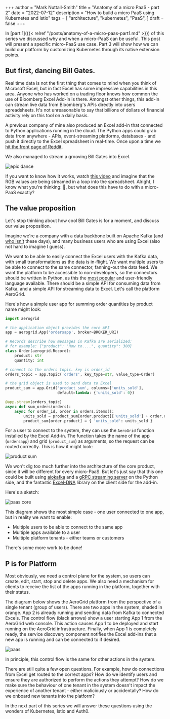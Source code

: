 +++
author = "Mark Nuttall-Smith"
title = "Anatomy of a micro PaaS - part 2"
date = "2022-07-12"
description = "How to build a micro PaaS using Kubernetes and Istio"
tags = [
    "architecture",
    "kubernetes",
    "PaaS",
]
draft = false
+++

In [part 1]({{< relref "/posts/anatomy-of-a-micro-paas-part1.md" >}}) of this series we discussed why and when a micro-PaaS can be useful. 
This post will present a specific micro-PaaS use case.
Part 3 will show how we can build our platform by customizing Kubernetes through its native extension points. 

## But first, dancing Bill Gates.

Real time data is not the first thing that comes to mind when you think of Microsoft Excel, but in fact Excel has some impressive capabilities in this area.
Anyone who has worked on a trading floor knows how common the use of Bloomberg Excel Add-in is there.
Amongst other things, this add-in can stream live data from Bloomberg's APIs directly into users spreadsheets.
It's not unreasonable to say that billions of dollars of financial activity rely on this tool on a daily basis.

A previous company of mine also produced an Excel add-in that connected to Python applications running in the cloud.
The Python apps could grab data from anywhere - APIs, event-streaming platforms, databases - and push it directly to the Excel spreadsheet in real-time.
Once upon a time we [hit the front page of Reddit](https://www.reddit.com/r/dataisbeautiful/comments/8ddmui/real_time_stock_dashboard_in_excel_oc). 

We also managed to stream a grooving Bill Gates into Excel. 

![epic dance](/images/epic-dance.gif)

If you want to know how it works, watch [this video](https://www.youtube.com/watch?v=UBX2QQHlQ_I) and imagine that the RGB values are being streamed in a loop into the spreadsheet. Alright, I know what you're thinking: 🤯, but what does this have to do with a micro-PaaS exactly? 

## The value proposition

Let's stop thinking about how cool Bill Gates is for a moment, and discuss our value proposition. 

Imagine we're a company with a data backbone built on Apache Kafka (and [who isn't](https://kafka.apache.org/powered-by) these days), and many business users who are using Excel (also not hard to imagine I guess).

We want to be able to easily connect the Excel users with the Kafka data, with small transformations as the data is in-flight. We want multiple users to be able to connect to the same connector, fanning-out the data feed. 
We want the platform to be accessible to non-developers, so the connectors should be written in Python, as this the [most popular](https://statisticstimes.com/tech/top-computer-languages.php) and user-friendly language available. 
There should be a simple API for consuming data from Kafka, and a simple API for streaming data to Excel.
Let's call the platform AeroGrid. 

Here's how a simple user app for summing order quantities by product name might look:

```python
import aerogrid

# the application object provides the core API   
app = aerogrid.App('ordersapp', broker=BROKER_URI)

# Records describe how messages in Kafka are serialized:
# for example: {"product": "How to....", quantity": 300}
class Order(aerogrid.Record):
    product: str
    quantity: int

# connect to the orders topic. key is order_id
orders_topic = app.topic('orders', key_type=str, value_type=Order)

# the grid object is used to send data to Excel 
product_sum = app.Grid('product_sum', columns=['units_sold'], 
                       default=lambda: {'units_sold': 0})

@app.stream(orders_topic)
async def sum_orders(orders):
    async for order_id, order in orders.items():
        units_sold = product_sum[order.product]['units_sold'] + order.quantity
        product_sum[order.product] = { 'units_sold': units_sold }
```

For a user to connect to the system, they can use the `AeroGrid` function installed by the Excel Add-in.
The function takes the name of the app (`ordersapp`) and grid (`product_sum`) as arguments, so the request can be routed correctly.
This is how it might look:

![product sum](/images/product_sum.gif)

We won't dig too much further into the architecture of the core product, since it will be different for every micro-PaaS.
But let's just say that this one could be built using [aiokafka](https://github.com/aio-libs/aiokafka) and a [gRPC streaming server](https://grpc.io/docs/what-is-grpc/core-concepts/#server-streaming-rpc) on the Python side, and the fantastic [Excel-DNA](https://github.com/Excel-DNA/ExcelDna) library on the client side for the add-in.

Here's a sketch:

![paas core](/images/paas-core.png)

This diagram shows the most simple case - one user connected to one app, but in reality we want to enable:

- Multiple users to be able to connect to the same app
- Multiple apps available to a user
- Multiple platform tenants - either teams or customers

There's some more work to be done!

## P is for Platform

Most obviously, we need a control plane for the system, so users can create, edit, start, stop and delete apps.
We also need a mechanism for clients to receive the list of the apps running in the platform, together with their status.

The diagram below shows the AeroGrid platform from the perspective of a single tenant (group of users).
There are two apps in the system, shaded in orange.
App 2 is already running and sending data from Kafka to connected Excels.
The control flow (black arrows) show a user starting App 1 from the AeroGrid web console. 
This action causes App 1 to be deployed and start running on the AeroGrid infrastructure.
Finally, when App 1 is completely ready, the service discovery component notifies the Excel add-ins that a new app is running and can be connected to if desired.

![paas](/images/paas.png)

In principle, this control flow is the same for other actions in the system.

There are still quite a few open questions. 
For example, how do connections from Excel get routed to the correct apps?
How do we identify users and ensure they are authorized to perform the actions they attempt? 
How do we make sure the behaviour of one tenant in the system doesn't impact the experience of another tenant - either maliciously or accidentally?
How do we onboard new tenants into the platform? 

In the next part of this series we will answer these questions using the wonders of Kubernetes, Istio and Auth0.